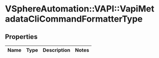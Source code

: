 # VSphereAutomation::VAPI::VapiMetadataCliCommandFormatterType

## Properties
Name | Type | Description | Notes
------------ | ------------- | ------------- | -------------


